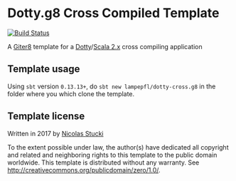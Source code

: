 Dotty.g8 Cross Compiled Template
=================
[![Build Status](https://travis-ci.org/lampepfl/dotty-cross.g8.svg?branch=master)](https://travis-ci.org/lampepfl/dotty-cross.g8/)

A [Giter8][g8] template for a [Dotty]/[Scala 2.x] cross compiling application

Template usage
--------------
Using `sbt` version `0.13.13+`, do `sbt new lampepfl/dotty-cross.g8` in the folder where you which clone the template.

Template license
----------------
Written in 2017 by [Nicolas Stucki]

To the extent possible under law, the author(s) have dedicated all copyright and related
and neighboring rights to this template to the public domain worldwide.
This template is distributed without any warranty. See <http://creativecommons.org/publicdomain/zero/1.0/>.

[g8]: http://www.foundweekends.org/giter8/
[Dotty]: http://dotty.epfl.ch/
[Scala 2.x]: https://www.scala-lang.org/
[Nicolas Stucki]: https://github.com/nicolasstucki

